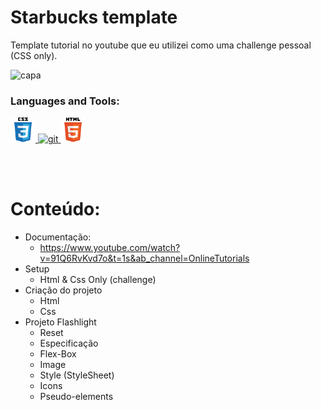 # Starbucks template
 Template tutorial no youtube que eu utilizei como uma challenge pessoal (CSS only).
 
 
![capa](https://user-images.githubusercontent.com/63620832/187092418-53427ed7-6528-43d6-a383-bd95826a8a82.jpg)


<h3 align="left">Languages and Tools:</h3>
<p align="left"> <a href="https://www.w3schools.com/css/" target="_blank" rel="noreferrer"> <img src="https://raw.githubusercontent.com/devicons/devicon/master/icons/css3/css3-original-wordmark.svg" alt="css3" width="40" height="40"/> </a> <a href="https://git-scm.com/" target="_blank" rel="noreferrer"> <img src="https://www.vectorlogo.zone/logos/git-scm/git-scm-icon.svg" alt="git" width="40" height="40"/> </a> <a href="https://www.w3.org/html/" target="_blank" rel="noreferrer"> <img src="https://raw.githubusercontent.com/devicons/devicon/master/icons/html5/html5-original-wordmark.svg" alt="html5" width="40" height="40"/> </a> </p>
<br><br>

# Conteúdo:
- Documentação:
  - https://www.youtube.com/watch?v=91Q6RvKvd7o&t=1s&ab_channel=OnlineTutorials
- Setup
  - Html & Css Only (challenge)
- Criação do projeto
  - Html
  - Css
- Projeto Flashlight
  - Reset
  - Especificação
  - Flex-Box
  - Image
  - Style (StyleSheet)
  - Icons
  - Pseudo-elements
